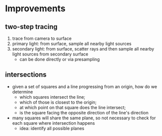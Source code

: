 # Improvements

## two-step tracing
  1. trace from camera to surface
  2. primary light: from surface, sample all nearby light sources
  3. secondary light: from surface, scatter rays and then sample all nearby light sources from secondary surface
      - can be done directly or via presampling
      
      
## intersections
  - given a set of squares and a line progressing from an origin, how do we determine 
    - which squares intersect the line;
    - which of those is closest to the origin;
    - at which point on that square does the line intersect;
    - is the square facing the opposite direction of the line's direction
  - many squares will share the same plane, so not necessary to check for each square where intersection happens
    - idea: identify all possible planes